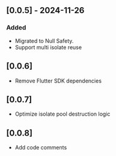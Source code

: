 ## [0.0.5] - 2024-11-26
### Added
- Migrated to Null Safety.
- Support multi isolate reuse
## [0.0.6]
- Remove Flutter SDK dependencies
## [0.0.7]
- Optimize isolate pool destruction logic
## [0.0.8]
- Add code comments
